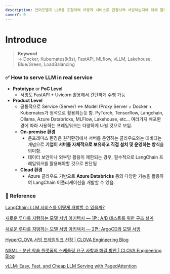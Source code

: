 ```yaml
---
description: 언어모델과 LLM을 포함하여 어떻게 서비스로 연결시켜 서빙하는지에 대해 알아보자.
coverY: 0
---
```


# Introduce

> **Keyword**\
> \-> Docker, Kubernates(k8s), FastAPI, MLflow, vLLM, Lakehouse, Blue/Green, LoadBalancing

### **✅ How to serve LLM in real service**

* **Prototype** or **PoC Level**
  * 서빙도 FastAPI + Uvicorn 활용해서 간단하게 수행 가능
* **Product Level**
  * 공통적으로 Service (Server) ↔ Model (Proxy Server + Docker + Kubernates가 정석으로 활용되는듯 함. PyTorch, Tensorflow, Langchain, Ollama, Azure Databricks, MLFlow, Lakehouse, etc… 여러가지 배포환경에 따라 사용하는 프레임워크는 다양하게 나뉠 것으로 보임.
  * **On-premise 환경**
    * 온프레미스 환경은 원격환경에서 서버를 운영하는 클라우드와는 대비되는 개념으로 **기업이 서버를 자체적으로 보유하고 직접 설치 및 운영하는 방식**을 의미함.
    * 데이터 보안이나 외부망 활용이 제한되는 경우, 필수적으로 LangChain 프레임워크를 활용해야할 것으로 판단됨
  * **Cloud 환경**
    * Azure 클라우드 기반으로 **Azure Databricks** 등의 다양한 기능을 활용하여 LangChain 어플리케이션을 개발할 수 있음.



### 📜 Reference

[LangChain: LLM 서비스를 어떻게 개발할 수 있을까?](https://bigwaveai.tistory.com/76)

[새로운 루다를 지탱하는 모델 서빙 아키텍처 — 1편: A/B 테스트를 위한 구조 설계](https://tech.scatterlab.co.kr/serving-architecture-1/)

[새로운 루다를 지탱하는 모델 서빙 아키텍처 — 2편: ArgoCD와 모델 서빙](https://tech.scatterlab.co.kr/serving-architecture-2/)

[HyperCLOVA 서빙 프레임워크 선정 | CLOVA Engineering Blog](https://engineering.clova.ai/posts/2022/01/hyperclova-part-1)

[NSML - 분산 학습 플랫폼의 스케줄링 요구 사항과 해결 방안 | CLOVA Engineering Blog](https://engineering.clova.ai/posts/2022/08/nsml-scheduler-part-1)

[vLLM: Easy, Fast, and Cheap LLM Serving with PagedAttention](https://blog.vllm.ai/2023/06/20/vllm.html)
